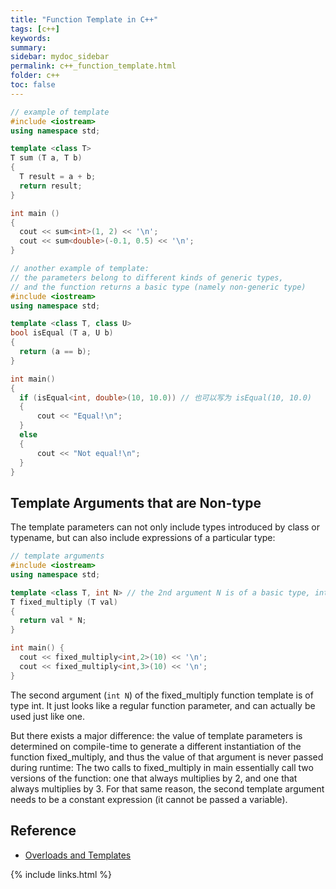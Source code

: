 ```yaml
---
title: "Function Template in C++"
tags: [c++]
keywords:
summary:
sidebar: mydoc_sidebar
permalink: c++_function_template.html
folder: c++
toc: false
---
```


```c++
// example of template
#include <iostream>
using namespace std;

template <class T>
T sum (T a, T b)
{
  T result = a + b;
  return result;
}

int main ()
{
  cout << sum<int>(1, 2) << '\n';
  cout << sum<double>(-0.1, 0.5) << '\n';
}
```

```c++
// another example of template:
// the parameters belong to different kinds of generic types, 
// and the function returns a basic type (namely non-generic type)
#include <iostream>
using namespace std;

template <class T, class U>
bool isEqual (T a, U b)
{
  return (a == b);
}

int main()
{
  if (isEqual<int, double>(10, 10.0)) // 也可以写为 isEqual(10, 10.0)
  {
      cout << "Equal!\n";
  }
  else
  {
      cout << "Not equal!\n";
  }
}
```

## Template Arguments that are Non-type

The template parameters can not only include types introduced by class or typename, but can also include expressions of a particular type:

```c++
// template arguments
#include <iostream>
using namespace std;

template <class T, int N> // the 2nd argument N is of a basic type, int
T fixed_multiply (T val)
{
  return val * N;
}

int main() {
  cout << fixed_multiply<int,2>(10) << '\n';
  cout << fixed_multiply<int,3>(10) << '\n';
}
```

The second argument (`int N`) of the fixed_multiply function template is of type int. It just looks like a regular function parameter, and can actually be used just like one.

But there exists a major difference: the value of template parameters is determined on compile-time to generate a different instantiation of the function fixed_multiply, and thus the value of that argument is never passed during runtime: The two calls to fixed_multiply in main essentially call two versions of the function: one that always multiplies by 2, and one that always multiplies by 3. For that same reason, the second template argument needs to be a constant expression (it cannot be passed a variable).

## Reference

* [Overloads and Templates](http://www.cplusplus.com/doc/tutorial/functions2/)

{% include links.html %}